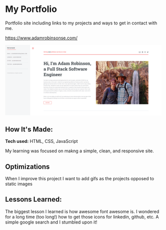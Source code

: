 # My Portfolio
Portfolio site including links to my projects and ways to get in contact with me.

https://www.adamrobinsonse.com/

![alt tag](https://github.com/AdamRobinsonSE/portfolio/blob/main/images/readme-screenshot.PNG)

## How It's Made:

**Tech used:** HTML, CSS, JavaScript

My learning was focused on makng a simple, clean, and responsive site.

## Optimizations

When I improve this project I want to add gifs as the projects opposed to static images

## Lessons Learned:

The biggest lesson I learned is how awesome font awesome is. I wondered for a long time (too long!) how to get those icons for linkedin, github, etc. A simple google search and I stumbled upon it!


